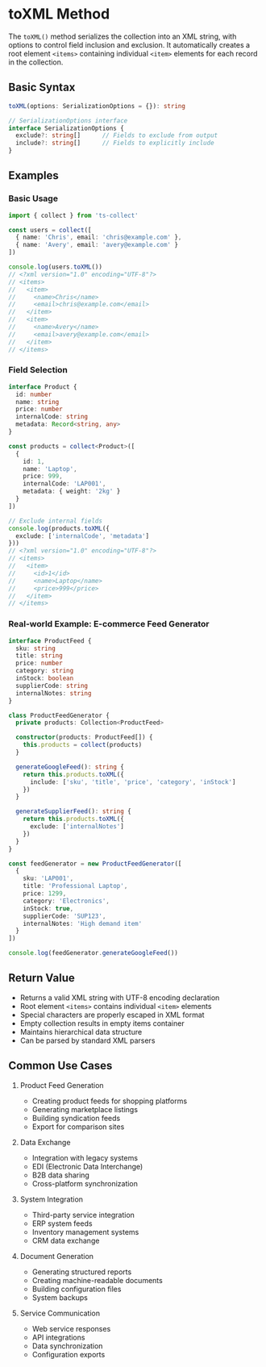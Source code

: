 # toXML Method

The `toXML()` method serializes the collection into an XML string, with options to control field inclusion and exclusion. It automatically creates a root element `<items>` containing individual `<item>` elements for each record in the collection.

## Basic Syntax

```typescript
toXML(options: SerializationOptions = {}): string

// SerializationOptions interface
interface SerializationOptions {
  exclude?: string[]      // Fields to exclude from output
  include?: string[]      // Fields to explicitly include
}
```

## Examples

### Basic Usage

```typescript
import { collect } from 'ts-collect'

const users = collect([
  { name: 'Chris', email: 'chris@example.com' },
  { name: 'Avery', email: 'avery@example.com' }
])

console.log(users.toXML())
// <?xml version="1.0" encoding="UTF-8"?>
// <items>
//   <item>
//     <name>Chris</name>
//     <email>chris@example.com</email>
//   </item>
//   <item>
//     <name>Avery</name>
//     <email>avery@example.com</email>
//   </item>
// </items>
```

### Field Selection

```typescript
interface Product {
  id: number
  name: string
  price: number
  internalCode: string
  metadata: Record<string, any>
}

const products = collect<Product>([
  {
    id: 1,
    name: 'Laptop',
    price: 999,
    internalCode: 'LAP001',
    metadata: { weight: '2kg' }
  }
])

// Exclude internal fields
console.log(products.toXML({
  exclude: ['internalCode', 'metadata']
}))
// <?xml version="1.0" encoding="UTF-8"?>
// <items>
//   <item>
//     <id>1</id>
//     <name>Laptop</name>
//     <price>999</price>
//   </item>
// </items>
```

### Real-world Example: E-commerce Feed Generator

```typescript
interface ProductFeed {
  sku: string
  title: string
  price: number
  category: string
  inStock: boolean
  supplierCode: string
  internalNotes: string
}

class ProductFeedGenerator {
  private products: Collection<ProductFeed>

  constructor(products: ProductFeed[]) {
    this.products = collect(products)
  }

  generateGoogleFeed(): string {
    return this.products.toXML({
      include: ['sku', 'title', 'price', 'category', 'inStock']
    })
  }

  generateSupplierFeed(): string {
    return this.products.toXML({
      exclude: ['internalNotes']
    })
  }
}

const feedGenerator = new ProductFeedGenerator([
  {
    sku: 'LAP001',
    title: 'Professional Laptop',
    price: 1299,
    category: 'Electronics',
    inStock: true,
    supplierCode: 'SUP123',
    internalNotes: 'High demand item'
  }
])

console.log(feedGenerator.generateGoogleFeed())
```

## Return Value

- Returns a valid XML string with UTF-8 encoding declaration
- Root element `<items>` contains individual `<item>` elements
- Special characters are properly escaped in XML format
- Empty collection results in empty items container
- Maintains hierarchical data structure
- Can be parsed by standard XML parsers

## Common Use Cases

1. Product Feed Generation
   - Creating product feeds for shopping platforms
   - Generating marketplace listings
   - Building syndication feeds
   - Export for comparison sites

2. Data Exchange
   - Integration with legacy systems
   - EDI (Electronic Data Interchange)
   - B2B data sharing
   - Cross-platform synchronization

3. System Integration
   - Third-party service integration
   - ERP system feeds
   - Inventory management systems
   - CRM data exchange

4. Document Generation
   - Generating structured reports
   - Creating machine-readable documents
   - Building configuration files
   - System backups

5. Service Communication
   - Web service responses
   - API integrations
   - Data synchronization
   - Configuration exports
